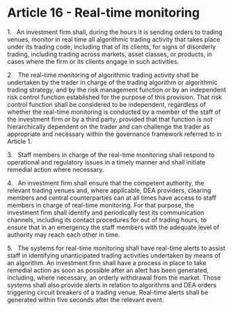 # Article 16 - Real-time monitoring


1.   An investment firm shall, during the hours it is sending orders to trading venues, monitor in real time all algorithmic trading activity that takes place under its trading code, including that of its clients, for signs of disorderly trading, including trading across markets, asset classes, or products, in cases where the firm or its clients engage in such activities.

2.   The real-time monitoring of algorithmic trading activity shall be undertaken by the trader in charge of the trading algorithm or algorithmic trading strategy, and by the risk management function or by an independent risk control function established for the purpose of this provision. That risk control function shall be considered to be independent, regardless of whether the real-time monitoring is conducted by a member of the staff of the investment firm or by a third party, provided that that function is not hierarchically dependent on the trader and can challenge the trader as appropriate and necessary within the governance framework referred to in Article 1.

3.   Staff members in charge of the real-time monitoring shall respond to operational and regulatory issues in a timely manner and shall initiate remedial action where necessary.

4.   An investment firm shall ensure that the competent authority, the relevant trading venues and, where applicable, DEA providers, clearing members and central counterparties can at all times have access to staff members in charge of real-time monitoring. For that purpose, the investment firm shall identify and periodically test its communication channels, including its contact procedures for out of trading hours, to ensure that in an emergency the staff members with the adequate level of authority may reach each other in time.

5.   The systems for real-time monitoring shall have real-time alerts to assist staff in identifying unanticipated trading activities undertaken by means of an algorithm. An investment firm shall have a process in place to take remedial action as soon as possible after an alert has been generated, including, where necessary, an orderly withdrawal from the market. Those systems shall also provide alerts in relation to algorithms and DEA orders triggering circuit breakers of a trading venue. Real-time alerts shall be generated within five seconds after the relevant event.
